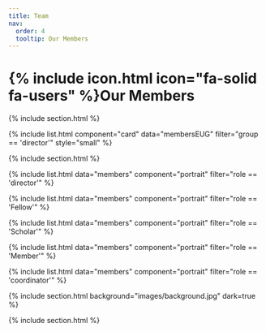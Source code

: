 ```yaml
---
title: Team
nav:
  order: 4
  tooltip: Our Members
---
```


# {% include icon.html icon="fa-solid fa-users" %}Our Members

{% include section.html %}

{% include list.html component="card" data="membersEUG" filter="group == 'director'" style="small" %}

{% include section.html %}

{% include list.html data="members" component="portrait" filter="role == 'director'" %}

{% include list.html data="members" component="portrait" filter="role == 'Fellow'" %}

{% include list.html data="members" component="portrait" filter="role == 'Scholar'" %}

{% include list.html data="members" component="portrait" filter="role == 'Member'" %}

{% include list.html data="members" component="portrait" filter="role == 'coordinator'" %}

{% include section.html background="images/background.jpg" dark=true %}

{% include section.html %}


